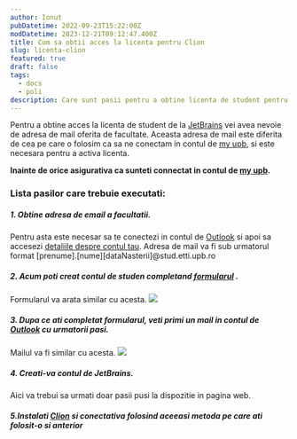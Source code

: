 ```yaml
---
author: Ionut
pubDatetime: 2022-09-23T15:22:00Z
modDatetime: 2023-12-21T09:12:47.400Z
title: Cum sa obtii acces la licenta pentru Clion
slug: licenta-clion
featured: true
draft: false
tags:
  - docs
  - poli
description: Care sunt pasii pentru a obtine licenta de student pentru Clion
---
```


Pentru a obtine acces la licenta de student de la [JetBrains](https://www.jetbrains.com/) vei avea nevoie de adresa de mail oferita de facultate. Aceasta adresa de mail este diferita de cea pe care o folosim ca sa ne conectam in contul de [my upb](https://my.upb.ro), si este necesara pentru a activa licenta.

**Inainte de orice asigurativa ca sunteti connectat in contul de [my upb](https://my.upb.ro).**

### Lista pasilor care trebuie executati:

##### 1. Obtine adresa de email a facultatii.

Pentru asta este necesar sa te conectezi in contul de [Outlook](https://outlook.com/upb.ro) si apoi sa accesezi [detaliile despre contul tau](https://myaccount.microsoft.com/?ref=MeControl). Adresa de mail va fi sub urmatorul format [prenume].[nume][dataNasterii]@stud.etti.upb.ro

##### 2. Acum poti creat contul de studen completand [formularul](https://www.jetbrains.com/shop/eform/students) .

Formularul va arata similar cu acesta. 
![](/imgs/formularJetbrains.jpg)

##### 3. Dupa ce ati completat formularul, veti primi un mail in contul de [Outlook](https://outlook.com/upb.ro) cu urmatorii pasi.

Mailul va fi similar cu acesta.
![](/imgs/email1.jpg)

##### 4. Creati-va contul de JetBrains.

Aici va trebui sa urmati doar pasii pusi la dispozitie in pagina web.

##### 5.Instalati [Clion](https://www.jetbrains.com/clion/) si conectativa folosind aceeasi metoda pe care ati folosit-o si anterior
